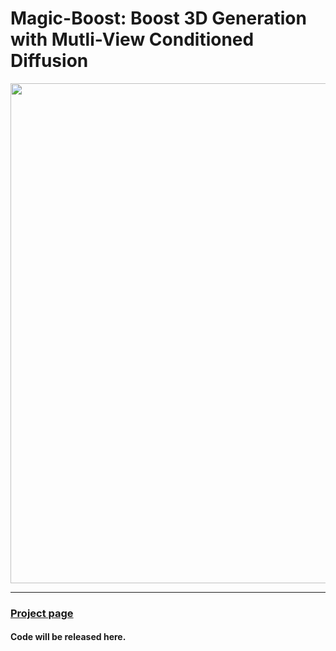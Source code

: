 # Magic-Boost: Boost 3D Generation with Mutli-View Conditioned Diffusion

<div align="center">
  <img width="800" src="assets/teaser.png">
</div>

***

### [Project page](https://magic-boost.github.io/index.html)

#### Code will be released here. 

